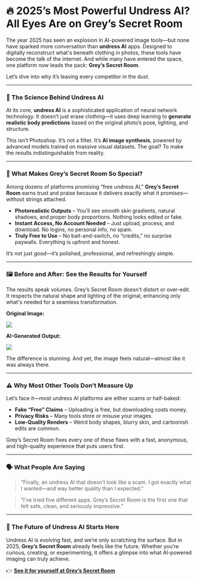 # 🔥 2025’s Most Powerful Undress AI? All Eyes Are on Grey’s Secret Room

The year 2025 has seen an explosion in AI-powered image tools—but none have sparked more conversation than **undress AI** apps. Designed to digitally reconstruct what's beneath clothing in photos, these tools have become the talk of the internet. And while many have entered the space, one platform now leads the pack: **Grey’s Secret Room**.

Let’s dive into why it’s leaving every competitor in the dust.

---

### 🤖 The Science Behind Undress AI

At its core, **undress AI** is a sophisticated application of neural network technology. It doesn’t just erase clothing—it uses deep learning to **generate realistic body predictions** based on the original photo’s pose, lighting, and structure.

This isn’t Photoshop. It’s not a filter. It’s **AI image synthesis**, powered by advanced models trained on massive visual datasets. The goal? To make the results indistinguishable from reality.

---

### 🚀 What Makes Grey’s Secret Room So Special?

Among dozens of platforms promising “free undress AI,” **Grey’s Secret Room** earns trust and praise because it delivers exactly what it promises—without strings attached.

* **Photorealistic Outputs** – You’ll see smooth skin gradients, natural shadows, and proper body proportions. Nothing looks edited or fake.
* **Instant Access, No Account Needed** – Just upload, process, and download. No logins, no personal info, no spam.
* **Truly Free to Use** – No bait-and-switch, no “credits,” no surprise paywalls. Everything is upfront and honest.

It’s not just good—it’s polished, professional, and refreshingly simple.

---

### 🖼️ Before and After: See the Results for Yourself

The results speak volumes. Grey’s Secret Room doesn't distort or over-edit. It respects the natural shape and lighting of the original, enhancing only what's needed for a seamless transformation.

**Original Image:**

![](https://undressbae.com/cdn/images/posts/Kathy_Wang%20\(38\).png)

**AI-Generated Output:**

![](https://undressbae.com/cdn/images/posts/Kathy_Wang%20\(44\).png)

The difference is stunning. And yet, the image feels natural—almost like it was always there.

---

### ⚠️ Why Most Other Tools Don’t Measure Up

Let’s face it—most undress AI platforms are either scams or half-baked:

* **Fake “Free” Claims** – Uploading is free, but downloading costs money.
* **Privacy Risks** – Many tools store or misuse your images.
* **Low-Quality Renders** – Weird body shapes, blurry skin, and cartoonish edits are common.

Grey’s Secret Room fixes every one of these flaws with a fast, anonymous, and high-quality experience that puts users first.

---

### 🗣️ What People Are Saying

> “Finally, an undress AI that doesn’t look like a scam. I got exactly what I wanted—and way better quality than I expected.”

> “I’ve tried five different apps. Grey’s Secret Room is the first one that felt safe, clean, and seriously impressive.”

---

### 🔮 The Future of Undress AI Starts Here

Undress AI is evolving fast, and we’re only scratching the surface. But in 2025, **Grey’s Secret Room** already feels like the future. Whether you’re curious, creating, or experimenting, it offers a glimpse into what AI-powered imaging can truly achieve.

👉 [**See it for yourself at Grey’s Secret Room**](https://uvw.pse.is/82ubu5)


